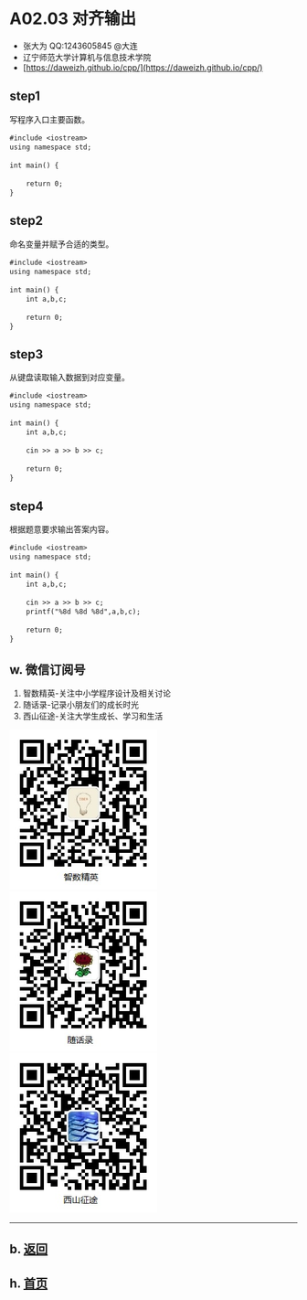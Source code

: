 # A02.03 对齐输出

- 张大为 QQ:1243605845 @大连
- 辽宁师范大学计算机与信息技术学院
- [https://daweizh.github.io/cpp/](https://daweizh.github.io/cpp/) 

## step1

写程序入口主要函数。

~~~
#include <iostream>
using namespace std;

int main() {

    return 0;
}
~~~

## step2

命名变量并赋予合适的类型。

~~~
#include <iostream>
using namespace std;

int main() {
    int a,b,c;

    return 0;
}
~~~

## step3

从键盘读取输入数据到对应变量。

~~~
#include <iostream>
using namespace std;

int main() {
    int a,b,c;

    cin >> a >> b >> c;

    return 0;
}
~~~

## step4

根据题意要求输出答案内容。

~~~
#include <iostream>
using namespace std;

int main() {
    int a,b,c;

    cin >> a >> b >> c;
    printf("%8d %8d %8d",a,b,c);

    return 0;
}
~~~

## w. 微信订阅号

1. 智数精英-关注中小学程序设计及相关讨论
2. 随话录-记录小朋友们的成长时光
2. 西山征途-关注大学生成长、学习和生活

![欢迎关注“智数精英”订阅号](../../assets/me/img/idea8.jpg)
![欢迎关注“随话录”订阅号](../../assets/me/img/shl8.jpg)
![欢迎关注“西山征途”订阅号](../../assets/me/img/xszt8.jpg)

----------

## b. [返回](../)
    
## h. [首页](../../)

 
